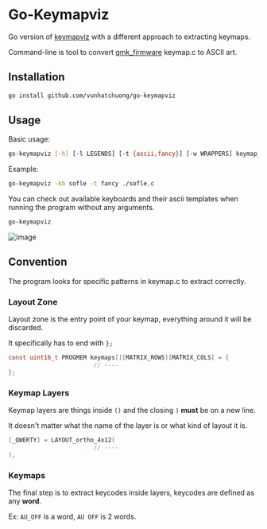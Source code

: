 # Go-Keymapviz

Go version of [keymapviz](https://github.com/yskoht/keymapviz) with a different approach to extracting keymaps.

Command-line is tool to convert [qmk_firmware](https://github.com/qmk/qmk_firmware/) keymap.c to ASCII art.

## Installation

```bash
go install github.com/vunhatchuong/go-keymapviz
```

## Usage

Basic usage:

```bash
go-keymapviz [-h] [-l LEGENDS] [-t {ascii,fancy}] [-w WRAPPERS] keymap_c
```

Example:

```bash
go-keymapviz -kb sofle -t fancy ./sofle.c
```

You can check out available keyboards and their ascii templates when running the program without any arguments.

```bash
go-keymapviz
```

![image](https://github.com/vunhatchuong/go-keymapviz/assets/20581504/943144d8-30a6-4337-aeb4-af4134b5c066)

## Convention

The program looks for specific patterns in keymap.c to extract correctly.

### Layout Zone

Layout zone is the entry point of your keymap, everything around it will be discarded.

It specifically has to end with `};`

```c
const uint16_t PROGMEM keymaps[][MATRIX_ROWS][MATRIX_COLS] = {
                        // ----
};
```

### Keymap Layers

Keymap layers are things inside `()` and the closing `)` **must** be on a new line.

It doesn't matter what the name of the layer is or what kind of layout it is.

```c
[_QWERTY] = LAYOUT_ortho_4x12(
                        // ----
),
```

### Keymaps

The final step is to extract keycodes inside layers, keycodes are defined as any **word**.

Ex: `AU_OFF` is a word, `AU OFF` is 2 words.
